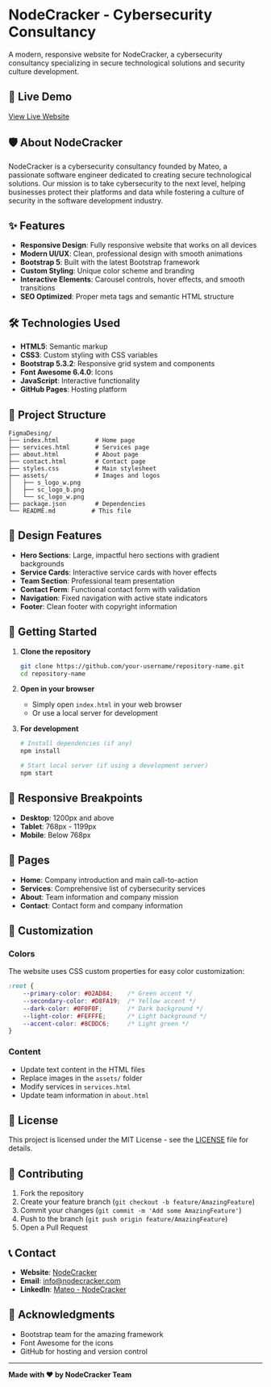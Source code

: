 # NodeCracker - Cybersecurity Consultancy

A modern, responsive website for NodeCracker, a cybersecurity consultancy specializing in secure technological solutions and security culture development.

## 🚀 Live Demo

[View Live Website](https://n0d3tr4ck3r.github.io/FigmaDesignWeb)

## 🛡️ About NodeCracker

NodeCracker is a cybersecurity consultancy founded by Mateo, a passionate software engineer dedicated to creating secure technological solutions. Our mission is to take cybersecurity to the next level, helping businesses protect their platforms and data while fostering a culture of security in the software development industry.

## ✨ Features

- **Responsive Design**: Fully responsive website that works on all devices
- **Modern UI/UX**: Clean, professional design with smooth animations
- **Bootstrap 5**: Built with the latest Bootstrap framework
- **Custom Styling**: Unique color scheme and branding
- **Interactive Elements**: Carousel controls, hover effects, and smooth transitions
- **SEO Optimized**: Proper meta tags and semantic HTML structure

## 🛠️ Technologies Used

- **HTML5**: Semantic markup
- **CSS3**: Custom styling with CSS variables
- **Bootstrap 5.3.2**: Responsive grid system and components
- **Font Awesome 6.4.0**: Icons
- **JavaScript**: Interactive functionality
- **GitHub Pages**: Hosting platform

## 📁 Project Structure

```
FigmaDesing/
├── index.html          # Home page
├── services.html       # Services page
├── about.html          # About page
├── contact.html        # Contact page
├── styles.css          # Main stylesheet
├── assets/             # Images and logos
│   ├── s_logo_w.png
│   ├── sc_logo_b.png
│   └── sc_logo_w.png
├── package.json        # Dependencies
└── README.md          # This file
```

## 🎨 Design Features

- **Hero Sections**: Large, impactful hero sections with gradient backgrounds
- **Service Cards**: Interactive service cards with hover effects
- **Team Section**: Professional team presentation
- **Contact Form**: Functional contact form with validation
- **Navigation**: Fixed navigation with active state indicators
- **Footer**: Clean footer with copyright information

## 🚀 Getting Started

1. **Clone the repository**
   ```bash
   git clone https://github.com/your-username/repository-name.git
   cd repository-name
   ```

2. **Open in your browser**
   - Simply open `index.html` in your web browser
   - Or use a local server for development

3. **For development**
   ```bash
   # Install dependencies (if any)
   npm install
   
   # Start local server (if using a development server)
   npm start
   ```

## 📱 Responsive Breakpoints

- **Desktop**: 1200px and above
- **Tablet**: 768px - 1199px
- **Mobile**: Below 768px

## 🎯 Pages

- **Home**: Company introduction and main call-to-action
- **Services**: Comprehensive list of cybersecurity services
- **About**: Team information and company mission
- **Contact**: Contact form and company information

## 🔧 Customization

### Colors
The website uses CSS custom properties for easy color customization:
```css
:root {
    --primary-color: #02AD84;    /* Green accent */
    --secondary-color: #D8FA19;  /* Yellow accent */
    --dark-color: #0F0F0F;       /* Dark background */
    --light-color: #FEFFFE;      /* Light background */
    --accent-color: #8CDDC6;     /* Light green */
}
```

### Content
- Update text content in the HTML files
- Replace images in the `assets/` folder
- Modify services in `services.html`
- Update team information in `about.html`

## 📄 License

This project is licensed under the MIT License - see the [LICENSE](LICENSE) file for details.

## 🤝 Contributing

1. Fork the repository
2. Create your feature branch (`git checkout -b feature/AmazingFeature`)
3. Commit your changes (`git commit -m 'Add some AmazingFeature'`)
4. Push to the branch (`git push origin feature/AmazingFeature`)
5. Open a Pull Request

## 📞 Contact

- **Website**: [NodeCracker](https://your-username.github.io/repository-name)
- **Email**: info@nodecracker.com
- **LinkedIn**: [Mateo - NodeCracker](https://linkedin.com/in/your-profile)

## 🙏 Acknowledgments

- Bootstrap team for the amazing framework
- Font Awesome for the icons
- GitHub for hosting and version control

---

**Made with ❤️ by NodeCracker Team** 